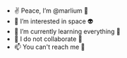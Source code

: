 - ✌️ Peace, I’m @marlium 🧠
- 👀 I’m interested in space 👽
- 🌱 I’m currently learning everything 🤯
- 💞️ I do not collaborate 🥺
- 📫 You can't reach me 🥳

